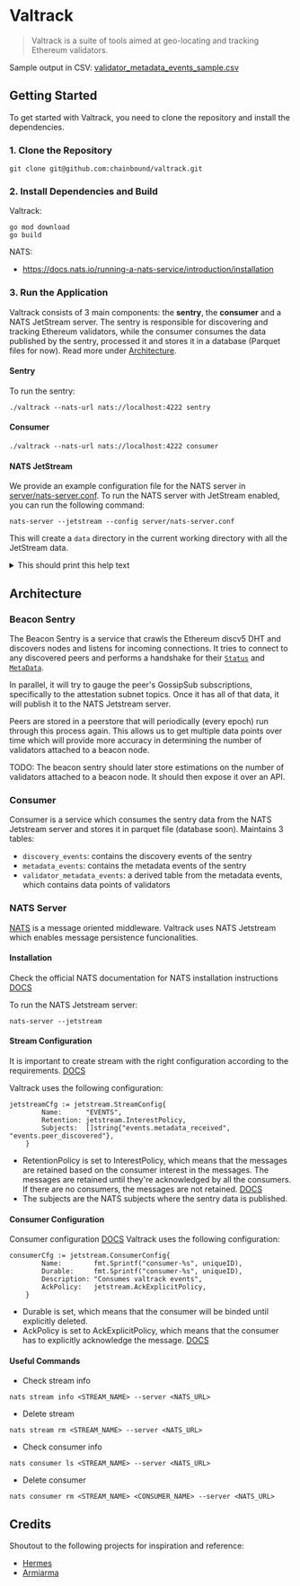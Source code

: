 # Valtrack

> Valtrack is a suite of tools aimed at geo-locating and tracking Ethereum validators.

Sample output in CSV: [validator_metadata_events_sample.csv](validator_metadata_events_sample.csv)

## Getting Started

To get started with Valtrack, you need to clone the repository and install the dependencies.

### 1. Clone the Repository

```shell
git clone git@github.com:chainbound/valtrack.git
```

### 2. Install Dependencies and Build

Valtrack:

```shell
go mod download
go build
```

NATS:

-   https://docs.nats.io/running-a-nats-service/introduction/installation

### 3. Run the Application

Valtrack consists of 3 main components: the **sentry**, the **consumer** and a NATS JetStream server. The sentry is responsible for discovering and tracking Ethereum validators, while the consumer consumes the data published by the sentry, processed it and stores it in a database (Parquet files for now). Read more under [Architecture](#architecture).

#### Sentry

To run the sentry:

```shell
./valtrack --nats-url nats://localhost:4222 sentry
```

#### Consumer

```shell
./valtrack --nats-url nats://localhost:4222 consumer
```

#### NATS JetStream

We provide an example configuration file for the NATS server in [server/nats-server.conf](server/nats-server.conf). To run the NATS server with JetStream enabled, you can run the following command:

```shell
nats-server --jetstream --config server/nats-server.conf
```

This will create a `data` directory in the current working directory with all the JetStream data.

<details>
<summary>This should print this help text</summary>

```text
NAME:
   valtrack - Ethereum consensus validator tracking tool

USAGE:
   valtrack [global options] command [command options] [arguments...]

COMMANDS:
   sentry    run the sentry node
   consumer  run the consumer
   help, h   Shows a list of commands or help for one command

GLOBAL OPTIONS:
   --log-level value, -l value  log level (default: "info")
   --nats-url value, -n value   NATS server URL (needs JetStream) (default: "nats://localhost:4222")
   --help, -h                   show help
```

</details>

## Architecture

### Beacon Sentry

The Beacon Sentry is a service that crawls the Ethereum discv5 DHT and discovers nodes and listens for incoming connections.
It tries to connect to any discovered peers and performs a handshake for their [`Status`](https://github.com/ethereum/consensus-specs/blob/dev/specs/phase0/p2p-interface.md#status) and [`MetaData`](https://github.com/ethereum/consensus-specs/blob/dev/specs/phase0/p2p-interface.md#metadata).

In parallel, it will try to gauge the peer's GossipSub subscriptions, specifically to the attestation subnet topics. Once it has all of that data,
it will publish it to the NATS Jetstream server.

Peers are stored in a peerstore that will periodically (every epoch) run through this process again. This allows us to get multiple data points over time which will provide more accuracy in determining the number of validators attached to a beacon node.

TODO: The beacon sentry should later store estimations on the number of validators attached to a beacon node. It should then expose it over an API.

### Consumer

Consumer is a service which consumes the sentry data from the NATS Jetstream server and stores it in parquet file (database soon). Maintains 3 tables:

-   `discovery_events`: contains the discovery events of the sentry
-   `metadata_events`: contains the metadata events of the sentry
-   `validator_metadata_events`: a derived table from the metadata events, which contains data points of validators

### NATS Server

[NATS](https://docs.nats.io/nats-concepts/what-is-nats) is a message oriented middleware. Valtrack uses NATS Jetstream which enables message persistence funcionalities.

#### Installation

Check the official NATS documentation for NATS installation instructions [DOCS](https://docs.nats.io/using-nats/nats-tools/nats_cli)

To run the NATS Jetstream server:

```shell
nats-server --jetstream
```

#### Stream Configuration

It is important to create stream with the right configuration according to the requirements. [DOCS](https://docs.nats.io/nats-concepts/jetstream/streams#configuration)

Valtrack uses the following configuration:

```golang
jetstreamCfg := jetstream.StreamConfig{
		Name:      "EVENTS",
		Retention: jetstream.InterestPolicy,
		Subjects:  []string{"events.metadata_received", "events.peer_discovered"},
	}
```

- RetentionPolicy is set to InterestPolicy, which means that the messages are retained based on the consumer interest in the messages. The messages are retained until they're acknowledged by all the consumers. If there are no consumers, the messages are not retained. [DOCS](https://docs.nats.io/nats-concepts/jetstream/streams#retentionpolicy)
- The subjects are the NATS subjects where the sentry data is published.

#### Consumer Configuration

Consumer configuration [DOCS](https://docs.nats.io/nats-concepts/jetstream/consumers#configuration)
Valtrack uses the following configuration:

```golang
consumerCfg := jetstream.ConsumerConfig{
		Name:        fmt.Sprintf("consumer-%s", uniqueID),
		Durable:     fmt.Sprintf("consumer-%s", uniqueID),
		Description: "Consumes valtrack events",
		AckPolicy:   jetstream.AckExplicitPolicy,
	}
```

- Durable is set, which means that the consumer will be binded until explicitly deleted.
- AckPolicy is set to AckExplicitPolicy, which means that the consumer has to explicitly acknowledge the message. [DOCS](https://docs.nats.io/nats-concepts/jetstream/consumers#ackpolicy)

#### Useful Commands

-   Check stream info

```shell
nats stream info <STREAM_NAME> --server <NATS_URL>
```

-   Delete stream

```shell
nats stream rm <STREAM_NAME> --server <NATS_URL>
```

-   Check consumer info

```shell
nats consumer ls <STREAM_NAME> --server <NATS_URL>
```

-   Delete consumer

```shell
nats consumer rm <STREAM_NAME> <CONSUMER_NAME> --server <NATS_URL>
```

## Credits

Shoutout to the following projects for inspiration and reference:
-   [Hermes](https://github.com/probe-lab/hermes)
-   [Armiarma](https://github.com/migalabs/armiarma/)
